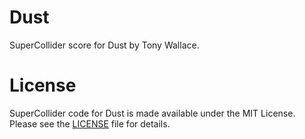 Dust
====

SuperCollider score for Dust by Tony Wallace.

License
=======

SuperCollider code for Dust is made available under the MIT License. Please see the [LICENSE](https://github.com/irritant/Dust/blob/master/LICENSE) file for details.
